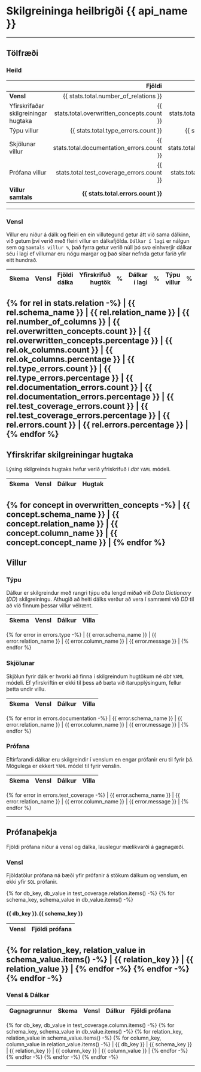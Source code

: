 <!-- Space: DAT -->
<!-- Parent: Skjölun -->
<!-- Title: {{ api_name }} - API gæði -->
# Skilgreininga heilbrigði {{ api_name }}
---
## Tölfræði 
### Heild
|                                      | Fjöldi             | Prósent af dálkum  |
| :----------------------------------- | -----------------: | -----------------: |
| **Vensl**                            | {{ stats.total.number_of_relations }}  |  | 
| Yfirskrifaðar skilgreiningar hugtaka | {{ stats.total.overwritten_concepts.count }} | {{ stats.total.overwritten_concepts.percentage }} |
| Týpu villur | {{ stats.total.type_errors.count }} | {{ stats.total.type_errors.percentage }} |
| Skjölunar villur | {{ stats.total.documentation_errors.count }} | {{ stats.total.documentation_errors.percentage }} |
| Prófana villur | {{ stats.total.test_coverage_errors.count }} | {{ stats.total.test_coverage_errors.percentage }} |
| **Villur samtals** | **{{ stats.total.errors.count }}** | **{{ stats.total.errors.percentage }}** |
---
### Vensl
Villur eru niður á dálk og fleiri en ein villutegund getur átt við sama dálkinn, við getum því verið með fleiri villur en dálkafjölda. `Dálkar í lagi` er nálgun sem og `Samtals villur %`, það fyrra getur verið núll þó svo einhverjir dálkar séu í lagi ef villurnar eru nógu margar og það síðar nefnda getur farið yfir eitt hundrað.  

| Skema | Vensl | Fjöldi dálka | Yfirskrifuð hugtök |  %  | Dálkar í lagi |  %  | Týpu villur |  %  | Skjölunar villur |  %  | Prófana villur |  %  | Samtals villur |  %  |
| :---- | :---- | -----------: | -----------------: | --: | ------------: | --: | ----------: | --: | ---------------: | --: | -------------: | --: | -------------: | --: |
{% for rel in stats.relation -%}
| {{ rel.schema_name }} | {{ rel.relation_name }} | {{ rel.number_of_columns }} | {{ rel.overwritten_concepts.count }} | {{ rel.overwritten_concepts.percentage }} | {{ rel.ok_columns.count }} | {{ rel.ok_columns.percentage }} | {{ rel.type_errors.count }} | {{ rel.type_errors.percentage }} | {{ rel.documentation_errors.count }} | {{ rel.documentation_errors.percentage }} | {{ rel.test_coverage_errors.count }} | {{ rel.test_coverage_errors.percentage }} | {{ rel.errors.count }} | {{ rel.errors.percentage }} |
{% endfor %}
---
## Yfirskrifar skilgreiningar hugtaka
Lýsing skilgreinds hugtaks hefur verið yfriskrifuð í *dbt* `YAML` módeli.  

|  Skema                         | Vensl                          |  Dálkur                        |  Hugtak                        |
| :----------------------------- | :----------------------------- | :----------------------------- | :----------------------------- |
{% for concept in overwritten_concepts -%}
| {{ concept.schema_name }} | {{ concept.relation_name }} | {{ concept.column_name }} | {{ concept.concept_name }} |
{% endfor %}
---
## Villur
### Týpu
Dálkur er skilgreindur með rangri týpu eða lengd miðað við *Data Dictionary* (*DD*) skilgreiningu. Athugið að heiti dálks verður að vera í samræmi við *DD* til að við finnum þessar villur vélrænt.  

|  Skema                         | Vensl                          |  Dálkur                        |  Villa                         |
| :----------------------------- | :----------------------------- | :----------------------------- | :----------------------------- |
{% for error in errors.type -%}
| {{ error.schema_name }} | {{ error.relation_name }} | {{ error.column_name }} | {{ error.message }} |
{% endfor %}

### Skjölunar
Skjölun fyrir dálk er hvorki að finna í skilgreindum hugtökum né *dbt* `YAML` módeli. Ef yfirskriftin er ekki til þess að bæta við ítarupplýsingum, fellur þetta undir villu.  

|  Skema                         | Vensl                          |  Dálkur                        |  Villa                         |
| :----------------------------- | :----------------------------- | :----------------------------- | :----------------------------- |
{% for error in errors.documentation -%}
| {{ error.schema_name }} | {{ error.relation_name }} | {{ error.column_name }} | {{ error.message }} |
{% endfor %}

### Prófana
Eftirfarandi dálkar eru skilgreindir í venslum en engar prófanir eru til fyrir þá. Mögulega er ekkert `YAML` módel til fyrir venslin.  

|  Skema                         | Vensl                          |  Dálkur                        |  Villa                         |
| :----------------------------- | :----------------------------- | :----------------------------- | :----------------------------- |
{% for error in errors.test_coverage -%}
| {{ error.schema_name }} | {{ error.relation_name }} | {{ error.column_name }} | {{ error.message }} |
{% endfor %}

---
## Prófanaþekja
Fjöldi prófana niður á vensl og dálka, lauslegur mælikvarði á gagnagæði.  
### Vensl
Fjöldatölur prófana ná bæði yfir prófanir á stökum dálkum og venslum, en ekki yfir `SQL` prófanir.  

{% for db_key, db_value in test_coverage.relation.items() -%}
{% for schema_key, schema_value in db_value.items() -%}
#### {{ db_key }}.{{ schema_key }}
| Vensl                          |  Fjöldi prófana                |
| :----------------------------- | -----------------------------: |
{% for relation_key, relation_value in schema_value.items() -%}
| {{ relation_key }} | {{ relation_value }} |
{% endfor -%}
{% endfor -%}
{% endfor -%}
---
### Vensl & Dálkar
| Gagnagrunnur           | Skema                 | Vensl                                | Dálkur                                 | Fjöldi prófana |
| :--------------------- | :-------------------- | :----------------------------------- | :------------------------------------- | -------------: |
{% for db_key, db_value in test_coverage.column.items() -%}
{% for schema_key, schema_value in db_value.items() -%}
{% for relation_key, relation_value in schema_value.items() -%}
{% for column_key, column_value in relation_value.items() -%}
| {{ db_key }} | {{ schema_key }} | {{ relation_key }} | {{ column_key }} | {{ column_value }} |
{% endfor -%}
{% endfor -%}
{% endfor -%}
{% endfor -%}

---